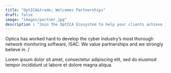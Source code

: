 ```yaml
---
title: "OptICA&trade; Welcomes Partnerships"
draft: false
image: "images/partner.jpg"
description : "Join the OptICA Ecosystem to help your clients achieve 100% compliance with the DoD Cybersecurity Mandates"
---
```


Optica has worked hard to develop the cyber industry’s most thorough network monitoring software, ISAC. We value partnerships and we strongly believe in.  /  

Lorem ipsum dolor sit amet, consectetur adipiscing elit, sed do eiusmod tempor incididunt ut labore et dolore magna aliqua.

    
